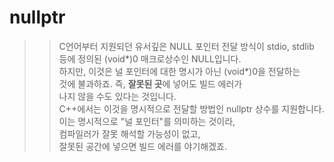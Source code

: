 # nullptr

>> C언어부터 지원되던 유서깊은 NULL 포인터 전달 방식이
>> stdio, stdlib 등에 정의된 (void*)0 매크로상수인 NULL입니다.  
>> 하지만, 이것은 널 포인터에 대한 명시가 아닌 (void*)0을 전달하는  
>> 것에 불과하죠. 즉, **잘못된 곳**에 넣어도 빌드 에러가  
>> 나지 않을 수도 있다는 것입니다.  
>> C++에서는 이것을 명시적으로 전달할 방법인 nullptr 상수를 지원합니다.  
>> 이는 명시적으로 "널 포인터"를 의미하는 것이라,  
>> 컴파일러가 잘못 해석할 가능성이 없고,  
>> 잘못된 공간에 넣으면 빌드 에러를 야기해겠죠.  
